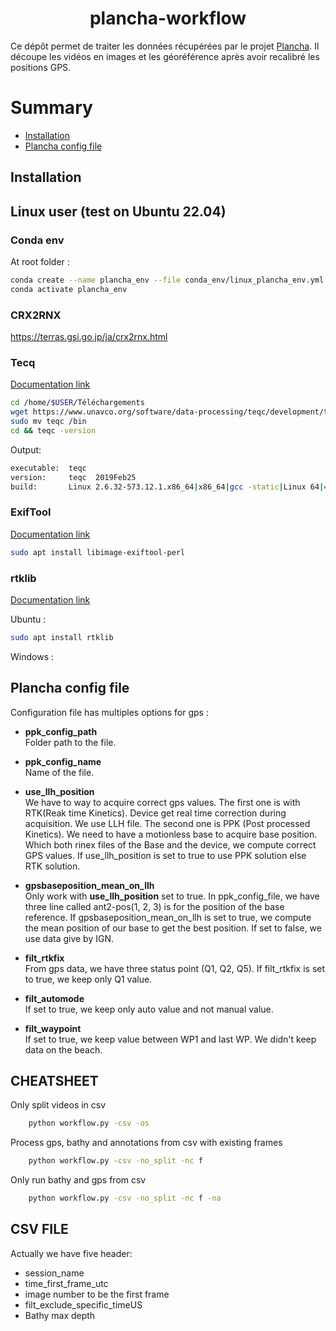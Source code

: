 <div align="center">

# plancha-workflow

</div>

Ce dépôt permet de traiter les données récupérées par le projet [Plancha](https://ocean-indien.ifremer.fr/en/Projects/Technological-innovations/PLANCHA-2021-2023).
Il découpe les vidéos en images et les géoréférence après avoir recalibré les positions GPS. 

# Summary

* [Installation](#installation)
* [Plancha config file](#plancha-config-file)



## Installation

## Linux user (test on Ubuntu 22.04)

### Conda env

At root folder :
```bash
conda create --name plancha_env --file conda_env/linux_plancha_env.yml
conda activate plancha_env
```

### CRX2RNX

https://terras.gsi.go.jp/ja/crx2rnx.html


### Tecq

[Documentation link](https://www.unavco.org/software/data-processing/teqc/teqc.html)
```bash
cd /home/$USER/Téléchargements
wget https://www.unavco.org/software/data-processing/teqc/development/teqc_CentOSLx86_64s.zip && unzip teqc_CentOSLx86_64s.zip
sudo mv teqc /bin
cd && teqc -version
```

Output:
```bash
executable:  teqc
version:     teqc  2019Feb25
build:       Linux 2.6.32-573.12.1.x86_64|x86_64|gcc -static|Linux 64|=+
```

### ExifTool

[Documentation link](https://exiftool.org/)
```bash
sudo apt install libimage-exiftool-perl
```

### rtklib

[Documentation link](https://rtklibexplorer.wordpress.com/tag/rnx2rtkp/)

Ubuntu : 
```bash
sudo apt install rtklib
```

Windows : 

## Plancha config file <!--TODO finish-->

Configuration file has multiples options for gps :

- **ppk_config_path** <br/>
Folder path to the file.

- **ppk_config_name** <br/>
Name of the file.

- **use_llh_position** <br/>
We have to way to acquire correct gps values. The first one is with RTK(Reak time Kinetics). Device get real time correction during acquisition. We use LLH file. The second one is PPK (Post processed Kinetics). We need to have a motionless base to acquire base position.
Which both rinex files of the Base and the device, we compute correct GPS values.
If use_llh_position is set to true to use PPK solution else RTK solution.

- **gpsbaseposition_mean_on_llh** <br/>
Only work with **use_llh_position** set to true.
In ppk_config_file, we have three line called ant2-pos(1, 2, 3) is for the position of the base reference. If gpsbaseposition_mean_on_llh is set to true, we compute the mean position of our base to get the best position. If set to false, we use data give by IGN.

- **filt_rtkfix** <br/>
From gps data, we have three status point (Q1, Q2, Q5). If filt_rtkfix is set to true, we keep only Q1 value.

- **filt_automode** <br/>
If set to true, we keep only auto value and not manual value.

- **filt_waypoint** <br/>
If set to true, we keep value between WP1 and last WP. We didn't keep data on the beach.


## CHEATSHEET

Only split videos in csv
```bash
    python workflow.py -csv -os
```

Process gps, bathy and annotations from csv with existing frames
```bash
    python workflow.py -csv -no_split -nc f
```


Only run bathy and gps from csv
```bash
    python workflow.py -csv -no_split -nc f -na
```

## CSV FILE

Actually we have five header:
- session_name
- time_first_frame_utc
- image number to be the first frame
- filt_exclude_specific_timeUS
- Bathy max depth
